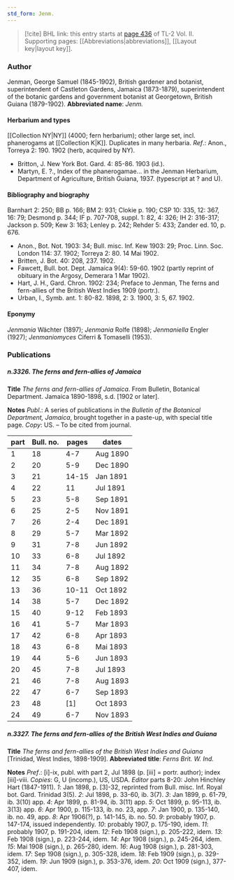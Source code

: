 ```yaml
---
std_form: Jenm.
---
```


> [!cite] BHL link: this entry starts at [page 436](https://www.biodiversitylibrary.org/page/33068678) of TL-2 Vol. II.
> Supporting pages: [[Abbreviations|abbreviations]], [[Layout key|layout key]].

### Author

Jenman, George Samuel (1845-1902), British gardener and botanist, superintendent of Castleton Gardens, Jamaica (1873-1879), superintendent of the botanic gardens and government botanist at Georgetown, British Guiana (1879-1902). 
**Abbreviated name**: *Jenm.*

#### Herbarium and types

[[Collection NY|NY]] (4000; fern herbarium); other large set, incl. phanerogams at [[Collection K|K]]. Duplicates in many herbaria.
*Ref*.: Anon., Torreya 2: 190. 1902 (herb, acquired by NY).
- Britton, J. New York Bot. Gard. 4: 85-86. 1903 (id.).
- Martyn, E. ?., Index of the phanerogamae... in the Jenman Herbarium, Department of Agriculture, British Guiana, 1937. (typescript at ? and U).

#### Bibliography and biography

Barnhart 2: 250; BB p. 166; BM 2: 931; Clokie p. 190; CSP 10: 335, 12: 367, 16: 79; Desmond p. 344; IF p. 707-708, suppl. 1: 82, 4: 326; IH 2: 316-317; Jackson p. 509; Kew 3: 163; Lenley p. 242; Rehder 5: 433; Zander ed. 10, p. 676.
- Anon., Bot. Not. 1903: 34; Bull. misc. Inf. Kew 1903: 29; Proc. Linn. Soc. London 114: 37. 1902; Torreya 2: 80. 14 Mai 1902.
- Britten, J. Bot. 40: 208, 237. 1902.
- Fawcett, Bull. bot. Dept. Jamaica 9(4): 59-60. 1902 (partly reprint of obituary in the Argosy, Demerara 1 Mar 1902).
- Hart, J. H., Gard. Chron. 1902: 234; Preface to Jenman, The ferns and fern-allies of the British West Indies 1909 (portr.).
- Urban, I., Symb. ant. 1: 80-82. 1898, 2: 3. 1900, 3: 5, 67. 1902.

#### Eponymy

*Jenmania* Wächter (1897); *Jenmania* Rolfe (1898); *Jenmaniella* Engler (1927); *Jenmaniomyces* Ciferri & Tomaselli (1953).

### Publications

##### n.3326. The ferns and fern-allies of Jamaica

**Title**
*The ferns and fern-allies of Jamaica*. From Bulletin, Botanical Department. Jamaica 1890-1898, s.d. \[1902 or later\].

**Notes**
*Publ*.: A series of publications in the *Bulletin of the Botanical Department, Jamaica*, brought together in a paste-up, with special title page. *Copy*: US. – To be cited from journal.

|part	|Bull. no.	|pages	|dates	|
|---	|---	|---	|---	|
|1	|18	|4-7	|Aug 1890	
|2	|20	|5-9	|Dec 1890	
|3	|21	|14-15	|Jan 1891	
|4	|22	|11	|Jul 1891	
|5	|23	|5-8	|Sep 1891	
|6	|25	|2-5	|Nov 1891|
|7	|26	|2-4	|Dec 1891|
|8	|29	|5-7	|Mar 1892|
|9	|31	|7-8	|Jun 1892|
|10	|33	|6-8	|Jul 1892|
|11	|34	|7-8	|Aug 1892	
|12	|35	|6-8	|Sep 1892	
|13	|36	|10-11	|Oct 1892	
|14	|38	|5-7	|Dec 1892	
|15	|40	|9-12	|Feb 1893	
|16	|41	|5-7	|Mar 1893	
|17	|42	|6-8	|Apr 1893	
|18	|43	|6-8	|Mai 1893|
|19	|44	|5-6	|Jun 1893|
|20	|45	|7-8	|Jul 1893|
|21	|46	|7-8	|Aug 1893|
|22	|47	|6-7	|Sep 1893|
|23	|48	|\[1\]	|Oct 1893|
|24	|49	|6-7	|Nov 1893|

##### n.3327. The ferns and fern-allies of the British West Indies and Guiana

**Title**
*The ferns and fern-allies of the British West Indies and Guiana* \[Trinidad, West Indies, 1898-1909\].
**Abbreviated title**: *Ferns Brit. W. Ind.*

**Notes**
*Pref*.: \[i\]-ix, publ. with part 2, Jul 1898 (p. \[iii\] = portr. author); index \[iii\]-viii. *Copies*: G, U (incomp.), US, USDA.
*Editor* parts 8-20: John Hinchley Hart (1847-1911).
*1*: Jan 1898, p. \[3\]-32, reprinted from Bull. misc. Inf. Royal bot. Gard. Trinidad 3(5).
*2*: Jul 1898, p. 33-60, ib. 3(7).
*3*: Jan 1899, p. 61-79, ib. 3(10) app.
*4*: Apr 1899, p. 81-94, ib. 3(11) app.
*5*: Oct 1899, p. 95-113, ib. 3(13) app.
*6*: Apr 1900, p. 115-133, ib. no. 23, app.
*7*: Jan 1900, p. 135-140, ib. no. 49, app.
*8*: Apr 1906(?), p. 141-145, ib. no. 50.
*9*: probably 1907, p. 147-174, issued independently.
*10*: probably 1907, p. 175-190, idem.
*11*: probably 1907, p. 191-204, idem.
*12*: Feb 1908 (sign.), p. 205-222, idem.
*13*: Feb 1908 (sign.), p. 223-244, idem.
*14*: Apr 1908 (sign.), p. 245-264, idem.
*15*: Mai 1908 (sign.), p. 265-280, idem.
*16*: Aug 1908 (sign.), p. 281-303, idem.
*17*: Sep 1908 (sign.), p. 305-328, idem.
*18*: Feb 1909 (sign.), p. 329-352, idem.
*19*: Jun 1909 (sign.), p. 353-376, idem.
*20*: Oct 1909 (sign.), 377-407, idem.

